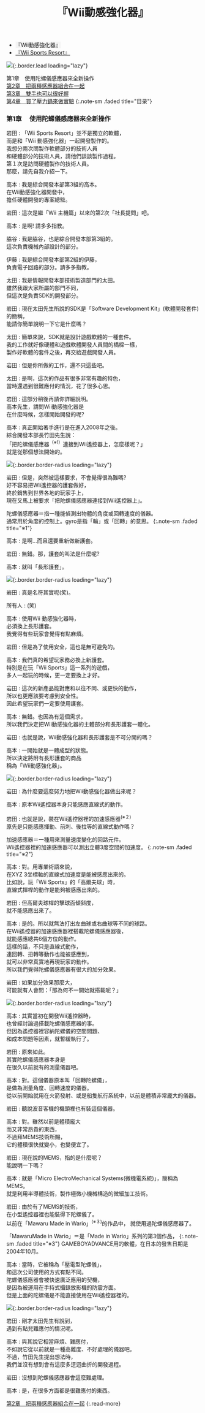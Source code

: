 ﻿---
layout: page
title: 『Wii動感強化器』
description: >
  简介
hide_description: true
---

<nav class="pagination heading clearfix" role="navigation">
  <ul>
    <li class="pagination-item">
      <a style="background-color:rgba(225,224,224,0.3);">
        『Wii動感強化器』
      </a>
    </li>
    <li class="pagination-item">
      <a href="../../vol2/1/">
        『Wii Sports Resort』
      </a>
    </li>
  </ul>
</nav>

![](/others/interviews/cht-hk/wii/wiisportsresort/vol1/img/wsr_interview_title_1.jpg){:.border.lead loading="lazy"}

第1章　使用陀螺儀感應器來全新操作<br>
[第2章　把兩種感應器組合在一起](2.md)<br>
[第3章　雙手也可以很好握](3.md)<br>
[第4章　買了壓力鍋來做實驗](4.md)
{:.note-sm .faded title="目录"}

### 第1章　 使用陀螺儀感應器來全新操作

岩田
: 「Wii Sports Resort」並不是獨立的軟體，<br>而是和「Wii 動感強化器」一起開發製作的。<br>我想分兩次問製作軟體部分的技術人員<br>和硬體部分的技術人員，請他們談談製作過程。<br>第１次是訪問硬體製作的技術人員。<br>那麼，請先自我介紹一下。

高本
: 我是綜合開發本部第3組的高本。<br>在Wii動感強化器開發中，<br>擔任硬體開發的專案總監。
 

岩田
: 這次是繼「Wii 主機篇」以來的第2次「社長提問」吧。

高本
: 是啊! 請多多指教。

脇谷
: 我是脇谷，也是綜合開發本部第3組的。<br>這次負責機械內部設計的部分。

伊藤
: 我是綜合開發本部第2組的伊藤，<br>負責電子回路的部分。請多多指教。

太田
: 我是情報開發本部技術製造部門的太田。<br>雖然我跟大家所屬的部門不同，<br>但這次是負責SDK的開發部分。

岩田
: 現在太田先生所說的SDK是「Software Development Kit」(軟體開發套件)的簡稱，<br>能請你簡單說明一下它是什麼嗎？

太田
: 簡單來說，SDK就是設計遊戲軟體的一種套件。<br>我的工作就好像硬體和遊戲軟體開發人員間的橋樑一樣，<br>製作好軟體的套件之後，再交給遊戲開發人員。

岩田
: 但是你所做的工作，還不只這些吧。

太田
: 是啊，這次的作品有很多非常有趣的特色，<br>當時還遇到很難應付的情況，花了很多心思。
 

岩田
: 這部分稍後再請你詳細說明。<br>高本先生，請問Wii動感強化器是<br>在什麼時候，怎樣開始開發的呢?

高本
: 真正開始著手進行是在進入2008年之後。<br>綜合開發本部長竹田先生說：<br>「把陀螺儀感應器<sup>（※1）</sup>連接到Wii遙控器上，怎麼樣呢？」<br>就是從那個想法開始的。


![](/others/interviews/cht-hk/wii/wiisportsresort/vol1/img/wsr_interview_1.jpg){:.border.border-radius loading="lazy"}

岩田
: 但是，突然被這樣要求，不會覺得很為難嗎?<br>好不容易把Wii遙控器的護套做好，<br>終於銷售到世界各地的玩家手上，<br>現在又馬上被要求「把陀螺儀感應器連接到Wii遙控器上」。

陀螺儀感應器＝指一種能偵測出物體的角度或回轉速度的儀器。<br>通常用於角度的控制上。gyro是指「輪」或「回轉」的意思。
{:.note-sm .faded title="※1"}

高本
: 是啊…而且還要重新做新護套。

岩田
: 無錯。那，護套的叫法是什麼呢?

高本
: 就叫「長形護套」。

![](/others/interviews/cht-hk/wii/wiisportsresort/vol1/img/wsr_interview_2.jpg){:.border.border-radius loading="lazy"}

岩田
: 真是名符其實呢(笑)。 

所有人
: (笑)

高本
: 使用Wii 動感強化器時，<br>必須換上長形護套。<br>我覺得有些玩家會覺得有點麻煩。

岩田
: 但是為了使用安全，這也是無可避免的。
 

高本
: 我們真的希望玩家務必換上新護套。<br>特別是在玩「Wii Sports」這一系列的遊戲，<br>多人一起玩的時候，更一定要換上才好。

岩田
: 這次的新產品能對應和以往不同、或更快的動作，<br>所以也更應該要考慮到安全性。<br>因此希望玩家們一定要使用護套。

高本
: 無錯。也因為有這個需求，<br>所以我們決定把Wii動感強化器的主體部分和長形護套一體化。

岩田
: 也就是說，Wii動感強化器和長形護套是不可分開的嗎？

高本
: 一開始就是一體成型的狀態。<br>所以決定將附有長形護套的商品<br>稱為「Wii動感強化器」。 

![](/others/interviews/cht-hk/wii/wiisportsresort/vol1/img/wsr_interview_3.jpg){:.border.border-radius loading="lazy"}

岩田
: 為什麼要這麼努力地把Wii動感強化器做出來呢？

高本
: 原本Wii遙控器本身只能感應直線式的動作。
 

岩田
: 也就是說，裝在Wii遙控器裡的加速感應器<sup>(※２)</sup><br>原先是只能感應揮動、前刺、後拉等的直線式動作嗎？

加速感應器＝一種用來測量速度變化的回路元件。<br>Wii遙控器裡的加速感應器可以測出立體3度空間的加速度。
{:.note-sm .faded title="※2"}


高本
: 對。用專業術語來說，<br>
在XYZ 3坐標軸的直線式加速度是能被感應出來的。<br>比如說，玩「Wii Sports」的「高爾夫球」時，<br>
直線式揮桿的動作是能夠被感應出來的。

岩田
: 但高爾夫球桿的擊球面傾斜度，<br>就不能感應出來了。

高本
: 是的。所以就無法打出左曲球或右曲球等不同的球路。<br>在Wii遙控器的加速感應器裡搭載陀螺儀感應器後，<br>
就能感應總共6個方位的動作。<br>這樣的話，不只是直線式動作，<br>連回轉、扭轉等動作也能被感應到，<br>就可以非常真實地再現玩家的動作。<br>所以我們覺得陀螺儀感應器有很大的加分效果。

岩田
: 如果加分效果那麼大，<br>可能就有人會問：「那為何不一開始就搭載呢？」

![](/others/interviews/cht-hk/wii/wiisportsresort/vol1/img/wsr_interview_4.jpg){:.border.border-radius loading="lazy"}

高本
: 其實當初在開發Wii遙控器時，<br>也曾經討論過搭載陀螺儀感應器的事。<br>但因為遙控器裡容納陀螺儀的空間問題、<br>和成本問題等因素，就暫緩執行了。 

岩田
: 原來如此。<br>其實陀螺儀感應器本身是<br>在很久以前就有的測量儀器吧。 

高本
: 對。這個儀器原本叫「回轉陀螺儀」，<br>是做為測量角度、回轉速度的儀器。<br>從以前開始就用在火箭發射、或是船隻航行系統中，以前是體積非常龐大的儀器。

岩田
: 聽說波音客機的機頭裡也有裝這個儀器。 

高本
: 對。雖然以前是體積龐大<br>而又非常昂貴的東西，<br>不過拜MEMS技術所賜，<br>它的體積很快就變小，也變便宜了。

岩田
: 現在說的MEMS，指的是什麼呢？<br>能說明一下嗎？ 

高本
: 就是「Micro ElectroMechanical Systems(微機電系統)」，簡稱為MEMS。<br>就是利用半導體技術，製作極微小機械構造的微細加工技術。 

岩田
: 由於有了MEMS的技術，<br>在小型遙控器裡也能裝得下陀螺儀了。<br>以前在「Mawaru Made in Wario」<sup>(※３)</sup>的作品中， 
就使用過陀螺儀感應器了。

「MawaruMade in Wario」＝是「Made in Wario」系列的第3個作品， 
{:.note-sm .faded title="※3"}
GAMEBOYADVANCE用的軟體，在日本的發售日期是2004年10月。

高本
: 當時，它被稱為「壓電型陀螺儀」，<br>和這次公司使用的方式有點不同。<br>陀螺儀感應器會被快速廣泛應用的契機，<br>是因為被運用在手持式攝錄放影機的防震方面。<br>但是上面的陀螺儀是不能直接使用在Wii遙控器裡的。

![](/others/interviews/cht-hk/wii/wiisportsresort/vol1/img/wsr_interview_5.jpg){:.border.border-radius loading="lazy"}

岩田
: 剛才太田先生有說到，<br>遇到有點兒難應付的情況呢。

高本
: 與其說它相當麻煩、難應付，<br>不如說它從以前就是一種高難度、不好處理的儀器吧。<br>不過，竹田先生提出想法時，<br>我們並沒有想到會有這麼多迂迴曲折的開發過程。

岩田
: 沒想到陀螺儀感應器會這麼難處理。

高本
: 是，在很多方面都是很難應付的東西。

[第2章　把兩種感應器組合在一起](2.md)
{:.read-more}
